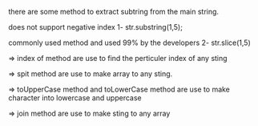 there are some method to extract subtring from the main string.


does not support negative index
1- str.substring(1,5);

commonly used method and used 99% by the developers
2- str.slice(1,5)


=> index of method are use to find the perticuler index of any sting

=> spit method are use to make array to any sting.

=> toUpperCase method and toLowerCase method are use to make character into lowercase and uppercase

=> join method are use to make sting to any array